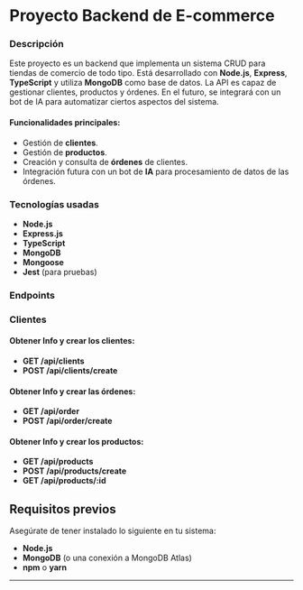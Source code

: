 # Proyecto Backend de E-commerce

### Descripción
Este proyecto es un backend que implementa un sistema CRUD para tiendas de comercio de todo tipo. Está desarrollado con **Node.js**, **Express**, **TypeScript** y utiliza **MongoDB** como base de datos. La API es capaz de gestionar clientes, productos y órdenes. En el futuro, se integrará con un bot de IA para automatizar ciertos aspectos del sistema.

#### Funcionalidades principales:
- Gestión de **clientes**.
- Gestión de **productos**.
- Creación y consulta de **órdenes** de clientes.
- Integración futura con un bot de **IA** para procesamiento de datos de las órdenes.

### Tecnologías usadas
- **Node.js**
- **Express.js**
- **TypeScript**
- **MongoDB**
- **Mongoose**
- **Jest** (para pruebas)

### Endpoints
###  Clientes
#### Obtener Info y crear los clientes:
- **GET /api/clients**
- **POST /api/clients/create**
#### Obtener Info y crear las órdenes:
- **GET /api/order**
- **POST /api/order/create**
#### Obtener Info y crear los productos:
- **GET /api/products**
- **POST /api/products/create**
- **GET /api/products/:id**


## Requisitos previos

Asegúrate de tener instalado lo siguiente en tu sistema:

- **Node.js**
- **MongoDB** (o una conexión a MongoDB Atlas)
- **npm** o **yarn**

---


